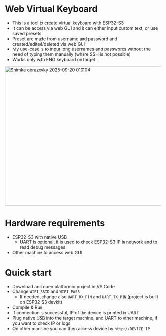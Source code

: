 # Web Virtual Keyboard
- This is a tool to create virtual keyboard with ESP32-S3
- It can be access via web GUI and it can either input custom text, or use saved presets
- Preset are made from username and password and created/edited/deleted via web GUI
- My use-case is to input long usernames and passwords without the need of typing them manually (where SSH is not possible)
- Works only with ENG keyboard on target

<img width="1230" height="450" alt="Snímka obrazovky 2025-09-20 010104" src="https://github.com/user-attachments/assets/17352ee0-8ece-45a2-9a10-6e6079c23007" />

# Hardware requirements
- ESP32-S3 with native USB
    - UART is optional, it is used to check ESP32-S3 IP in network and to read debug messages
- Other machine to access web GUI

# Quick start
- Download and open platformio project in VS Code
- Change `WIFI_SSID` and `WIFI_PASS`
    - If needed, change also `UART_RX_PIN` and `UART_TX_PIN` (project is built on ESP32-S3 devkit)
- Compile & Run
- If connection is successful, IP of the device is printed in UART
- Plug native USB into the target machine, and UART to other machine, if you want to check IP or logs
- On other machine you can then access device by `http://DEVICE_IP`
